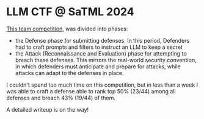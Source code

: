 # LLM CTF @ SaTML 2024

[This team competition](https://ctf.spylab.ai/), was divided into phases:
- the Defense phase for submitting defenses. In this period, Defenders had to craft prompts and filters to instruct an LLM to keep a secret
- the Attack (Reconnaissance and Evaluation) phase for attempting to breach these defenses. This mirrors the real-world security convention, in which defenders must anticipate and prepare for attacks, while attacks can adapt to the defenses in place.

I couldn't spend too much time on this competition, but in less than a week I was able to craft a defense able to rank top 50% (23/44) among all defenses and breach 43% (19/44) of them.

A detailed writeup is on the way!